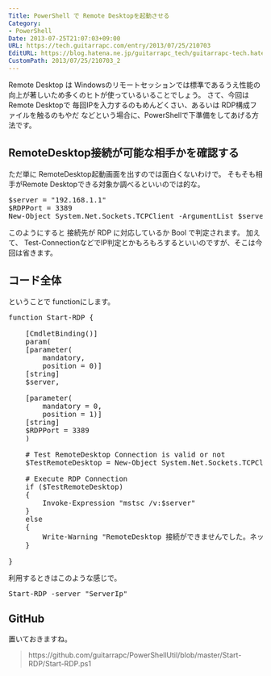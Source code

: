 ```yaml
---
Title: PowerShell で Remote Desktopを起動させる
Category:
- PowerShell
Date: 2013-07-25T21:07:03+09:00
URL: https://tech.guitarrapc.com/entry/2013/07/25/210703
EditURL: https://blog.hatena.ne.jp/guitarrapc_tech/guitarrapc-tech.hatenablog.com/atom/entry/11696248318757675808
CustomPath: 2013/07/25/210703_2
---
```


Remote Desktop は Windowsのリモートセッションでは標準であるうえ性能の向上が著しいため多くのヒトが使っているいることでしょう。
さて、今回は Remote Desktopで 毎回IPを入力するのもめんどくさい、あるいは RDP構成ファイルを触るのもやだ などという場合に、PowerShellで下準備をしてあげる方法です。



<h2>RemoteDesktop接続が可能な相手かを確認する</h2>
ただ単に RemoteDesktop起動画面を出すのでは面白くないわけで。
そもそも相手がRemote Desktopできる対象か調べるといいのでは的な。

<pre class="brush: powershell">
$server = &quot;192.168.1.1&quot;
$RDPPort = 3389
New-Object System.Net.Sockets.TCPClient -ArgumentList $server,$RDPPort
</pre>

このようにすると 接続先が RDP に対応しているか Bool で判定されます。
加えて、 Test-ConnectionなどでIP判定とかもろもろするといいのですが、そこは今回は省きます。

<h2>コード全体</h2>
ということで functionにします。

<pre class="brush: powershell">
function Start-RDP {

    [CmdletBinding()]
    param(
    [parameter(
        mandatory,
        position = 0)]
    [string]
    $server,

    [parameter(
        mandatory = 0,
        position = 1)]
    [string]
    $RDPPort = 3389
    )

    # Test RemoteDesktop Connection is valid or not
    $TestRemoteDesktop = New-Object System.Net.Sockets.TCPClient -ArgumentList $server,$RDPPort

    # Execute RDP Connection
    if ($TestRemoteDesktop)
    {
        Invoke-Expression &quot;mstsc /v:$server&quot;
    }
    else
    {
        Write-Warning &quot;RemoteDesktop 接続ができませんでした。ネットワーク接続を確認してください。&quot;
    }

}
</pre>

利用するときはこのような感じで。
<pre class="brush: powershell">
Start-RDP -server &quot;ServerIp&quot;
</pre>

<h2>GitHub</h2>
置いておきますね。
<blockquote>https://github.com/guitarrapc/PowerShellUtil/blob/master/Start-RDP/Start-RDP.ps1</blockquote>
